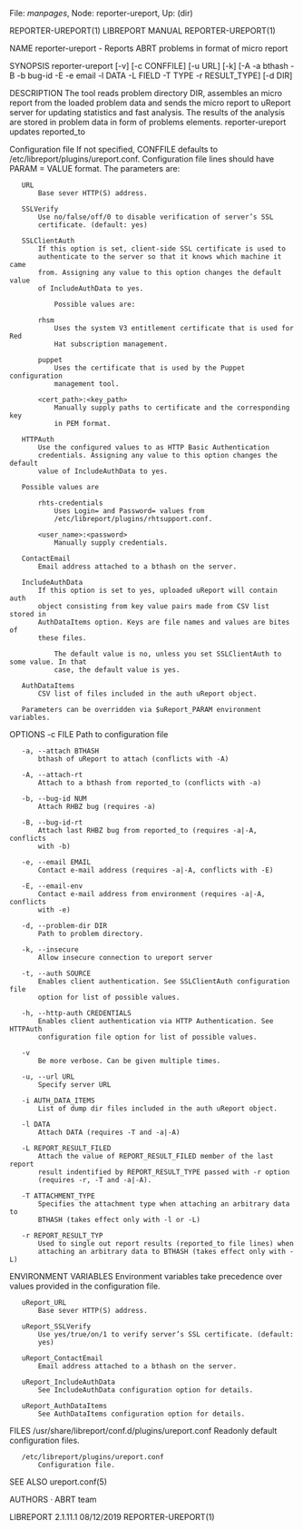 File: *manpages*,  Node: reporter-ureport,  Up: (dir)

REPORTER-UREPORT(1)            LIBREPORT MANUAL            REPORTER-UREPORT(1)



NAME
       reporter-ureport - Reports ABRT problems in format of micro report

SYNOPSIS
       reporter-ureport [-v] [-c CONFFILE] [-u URL] [-k] [-A -a bthash -B -b
       bug-id -E -e email -l DATA -L FIELD -T TYPE -r RESULT_TYPE] [-d DIR]

DESCRIPTION
       The tool reads problem directory DIR, assembles an micro report from
       the loaded problem data and sends the micro report to uReport server
       for updating statistics and fast analysis. The results of the analysis
       are stored in problem data in form of problems elements.
       reporter-ureport updates reported_to

   Configuration file
       If not specified, CONFFILE defaults to
       /etc/libreport/plugins/ureport.conf. Configuration file lines should
       have PARAM = VALUE format. The parameters are:

       URL
           Base sever HTTP(S) address.

       SSLVerify
           Use no/false/off/0 to disable verification of server’s SSL
           certificate. (default: yes)

       SSLClientAuth
           If this option is set, client-side SSL certificate is used to
           authenticate to the server so that it knows which machine it came
           from. Assigning any value to this option changes the default value
           of IncludeAuthData to yes.

               Possible values are:

           rhsm
               Uses the system V3 entitlement certificate that is used for Red
               Hat subscription management.

           puppet
               Uses the certificate that is used by the Puppet configuration
               management tool.

           <cert_path>:<key_path>
               Manually supply paths to certificate and the corresponding key
               in PEM format.

       HTTPAuth
           Use the configured values to as HTTP Basic Authentication
           credentials. Assigning any value to this option changes the default
           value of IncludeAuthData to yes.

       Possible values are

           rhts-credentials
               Uses Login= and Password= values from
               /etc/libreport/plugins/rhtsupport.conf.

           <user_name>:<password>
               Manually supply credentials.

       ContactEmail
           Email address attached to a bthash on the server.

       IncludeAuthData
           If this option is set to yes, uploaded uReport will contain auth
           object consisting from key value pairs made from CSV list stored in
           AuthDataItems option. Keys are file names and values are bites of
           these files.

               The default value is no, unless you set SSLClientAuth to some value. In that
               case, the default value is yes.

       AuthDataItems
           CSV list of files included in the auth uReport object.

       Parameters can be overridden via $uReport_PARAM environment variables.

OPTIONS
       -c FILE
           Path to configuration file

       -a, --attach BTHASH
           bthash of uReport to attach (conflicts with -A)

       -A, --attach-rt
           Attach to a bthash from reported_to (conflicts with -a)

       -b, --bug-id NUM
           Attach RHBZ bug (requires -a)

       -B, --bug-id-rt
           Attach last RHBZ bug from reported_to (requires -a|-A, conflicts
           with -b)

       -e, --email EMAIL
           Contact e-mail address (requires -a|-A, conflicts with -E)

       -E, --email-env
           Contact e-mail address from environment (requires -a|-A, conflicts
           with -e)

       -d, --problem-dir DIR
           Path to problem directory.

       -k, --insecure
           Allow insecure connection to ureport server

       -t, --auth SOURCE
           Enables client authentication. See SSLClientAuth configuration file
           option for list of possible values.

       -h, --http-auth CREDENTIALS
           Enables client authentication via HTTP Authentication. See HTTPAuth
           configuration file option for list of possible values.

       -v
           Be more verbose. Can be given multiple times.

       -u, --url URL
           Specify server URL

       -i AUTH_DATA_ITEMS
           List of dump dir files included in the auth uReport object.

       -l DATA
           Attach DATA (requires -T and -a|-A)

       -L REPORT_RESULT_FILED
           Attach the value of REPORT_RESULT_FILED member of the last report
           result indentified by REPORT_RESULT_TYPE passed with -r option
           (requires -r, -T and -a|-A).

       -T ATTACHMENT_TYPE
           Specifies the attachment type when attaching an arbitrary data to
           BTHASH (takes effect only with -l or -L)

       -r REPORT_RESULT_TYP
           Used to single out report results (reported_to file lines) when
           attaching an arbitrary data to BTHASH (takes effect only with -L)

ENVIRONMENT VARIABLES
       Environment variables take precedence over values provided in the
       configuration file.

       uReport_URL
           Base sever HTTP(S) address.

       uReport_SSLVerify
           Use yes/true/on/1 to verify server’s SSL certificate. (default:
           yes)

       uReport_ContactEmail
           Email address attached to a bthash on the server.

       uReport_IncludeAuthData
           See IncludeAuthData configuration option for details.

       uReport_AuthDataItems
           See AuthDataItems configuration option for details.

FILES
       /usr/share/libreport/conf.d/plugins/ureport.conf
           Readonly default configuration files.

       /etc/libreport/plugins/ureport.conf
           Configuration file.

SEE ALSO
       ureport.conf(5)

AUTHORS
       ·   ABRT team



LIBREPORT 2.1.11.1                08/12/2019               REPORTER-UREPORT(1)

